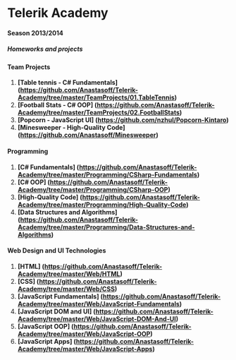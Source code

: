 Telerik Academy
===============
#### Season 2013/2014

##### Homeworks and projects

#### Team Projects
  1. <b>[Table tennis - C# Fundamentals] (https://github.com/Anastasoff/Telerik-Academy/tree/master/TeamProjects/01.TableTennis)</b>
  2. <b>[Football Stats - C# OOP] (https://github.com/Anastasoff/Telerik-Academy/tree/master/TeamProjects/02.FootballStats)</b>
  3. <b>[Popcorn - JavaScript UI] (https://github.com/nzhul/Popcorn-Kintaro)</b>
  4. <b>[Minesweeper - High-Quality Code] (https://github.com/Anastasoff/Minesweeper)</b>

#### Programming
 1.  <b>[C# Fundamentals] (https://github.com/Anastasoff/Telerik-Academy/tree/master/Programming/CSharp-Fundamentals)</b>
 2.  <b>[C# OOP] (https://github.com/Anastasoff/Telerik-Academy/tree/master/Programming/CSharp-OOP)</b>
 3.  <b>[High-Quality Code] (https://github.com/Anastasoff/Telerik-Academy/tree/master/Programming/High-Quality-Code)</b>
 4.  <b>[Data Structures and Algorithms] (https://github.com/Anastasoff/Telerik-Academy/tree/master/Programming/Data-Structures-and-Algorithms)</b>

#### Web Design and UI Technologies
 1. <b>[HTML] (https://github.com/Anastasoff/Telerik-Academy/tree/master/Web/HTML)</b>
 2. <b>[CSS] (https://github.com/Anastasoff/Telerik-Academy/tree/master/Web/CSS)</b>
 3. <b>[JavaScript Fundamentals] (https://github.com/Anastasoff/Telerik-Academy/tree/master/Web/JavaScript-Fundamentals)</b>
 4. <b>[JavaScript DOM and UI] (https://github.com/Anastasoff/Telerik-Academy/tree/master/Web/JavaScript-DOM-And-UI)</b>
 5. <b>[JavaScript OOP] (https://github.com/Anastasoff/Telerik-Academy/tree/master/Web/JavaScript-OOP)</b>
 6. <b>[JavaScript Apps] (https://github.com/Anastasoff/Telerik-Academy/tree/master/Web/JavaScript-Apps)</b>
